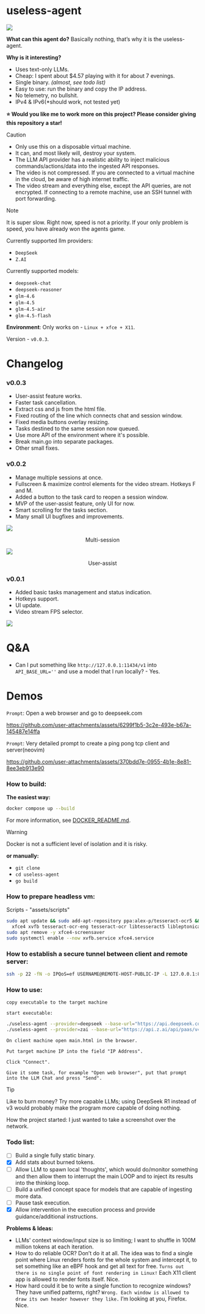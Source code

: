 # useless-agent 

![](/assets/img/demo2.png)

**What can this agent do?** Basically nothing, that’s why it is the useless-agent.  

**Why is it interesting?**  

* Uses text-only LLMs.  
* Cheap: I spent about $4.57 playing with it for about 7 evenings.  
* Single binary. *(almost, see todo list)*  
* Easy to use: run the binary and copy the IP address.  
* No telemetry, no bullshit.
* IPv4 & IPv6(*should work, not tested yet)

**:star: Would you like me to work more on this project? Please consider giving this repository a star!**  

> [!CAUTION]  
> * Only use this on a disposable virtual machine.  
> * It can, and most likely will, destroy your system.  
> * The LLM API provider has a realistic ability to inject malicious commands/actions/data into the ingested API responses.  
> * The video is not compressed. If you are connected to a virtual machine in the cloud, be aware of high internet traffic.  
> * The video stream and everything else, except the API queries, are not encrypted. If connecting to a remote machine, use an SSH tunnel with port forwarding.  

> [!NOTE]  
> It is super slow. Right now, speed is not a priority. If your only problem is speed, you have already won the agents game.  

Currently supported llm providers:
* `DeepSeek`
* `Z.AI`

Currently supported models:
* `deepseek-chat`
* `deepseek-reasoner`
* `glm-4.6`
* `glm-4.5`
* `glm-4.5-air`
* `glm-4.5-flash`

**Environment**: Only works on - `Linux + xfce + X11`.  

Version - `v0.0.3`.


# Changelog

### v0.0.3
* User-assist feature works.
* Faster task cancellation.
* Extract css and js from the html file.
* Fixed routing of the line which connects chat and session window.
* Fixed media buttons overlay resizing.
* Tasks destined to the same session now queued.
* Use more API of the environment where it's possible.
* Break main.go into separate packages.
* Other small fixes.

### v0.0.2

* Manage multiple sessions at once.
* Fullscreen & maximize control elements for the video stream. Hotkeys F and M.
* Added a button to the task card to reopen a session window.
* MVP of the user-assist feature, only UI for now.
* Smart scrolling for the tasks section.
* Many small UI bugfixes and improvements.

![](/assets/img/multi-session-feature.png)
<p align="center">Multi-session</p>

![](/assets/img/user-assist-feature.png)
<p align="center">User-assist</p>

### v0.0.1

* Added basic tasks management and status indication.
* Hotkeys support.
* UI update.
* Video stream FPS selector.

![](/assets/img/tasks-management.png)

# Q&A
* Can I put something like `http://127.0.0.1:11434/v1` into `API_BASE_URL=''` and use a model that I run locally? - Yes.

# Demos

`Prompt`: Open a web browser and go to deepseek.com

https://github.com/user-attachments/assets/6299f1b5-3c2e-493e-b67a-145487e14ffa

`Prompt`: Very detailed prompt to create a ping pong tcp client and server(neovim)

https://github.com/user-attachments/assets/370bdd7e-0955-4b1e-8e81-8ee3eb913e90



### How to build:

**The easiest way:**
```bash
docker compose up --build
```

For more information, see [DOCKER_README.md](DOCKER_README.md).

> [!WARNING]
> Docker is not a sufficient level of isolation and it is risky.

**or manually:**
* `git clone`
* `cd useless-agent`
* `go build`

### How to prepare headless vm:
Scripts - "assets/scripts"
```bash
sudo apt update && sudo add-apt-repository ppa:alex-p/tesseract-ocr5 && sudo apt install -y \
  xfce4 xvfb tesseract-ocr-eng tesseract-ocr libtesseract5 libleptonica-dev libtesseract-dev
sudo apt remove -y xfce4-screensaver
sudo systemctl enable --now xvfb.service xfce4.service
```

### How to establish a secure tunnel between client and remote server:
```bash
ssh -p 22 -fN -o IPQoS=ef USERNAME@REMOTE-HOST-PUBLIC-IP -L 127.0.0.1:8080:127.0.0.1:8080
```

### How to use:
`copy executable to the target machine`

`start executable:`
```bash
./useless-agent --provider=deepseek --base-url="https://api.deepseek.com/v1" --key=YOUR-API-KEY --model='deepseek-chat' --display=:1 --ip=127.0.0.1 --port=8080
./useless-agent --provider=zai --base-url="https://api.z.ai/api/paas/v4" --key="YOUR-API-KEY" --model='glm-4.5-air' --display=:1 --ip=127.0.0.1 --port=8080
```
`On client machine open main.html in the browser.`

`Put target machine IP into the field "IP Address".`

`Click "Connect".`

`Give it some task, for example "Open web browser", put that prompt into the LLM Chat and press "Send".`

> [!TIP]  
> Like to burn money? Try more capable LLMs; using DeepSeek R1 instead of v3 would probably make the program more capable of doing nothing.

How the project started: I just wanted to take a screenshot over the network.

### Todo list:  
- [ ] Build a single fully static binary.  
- [X] Add stats about burned tokens.
- [ ] Allow LLM to spawn local 'thoughts', which would do/monitor something and then allow them to interrupt the main LOOP and to inject its results into the thinking loop.
- [ ] Build a unified concept space for models that are capable of ingesting more data.
- [ ] Pause task execution.
- [X] Allow intervention in the execution process and provide guidance/additional instructions.

**Problems & Ideas:**  
* LLMs' context window/input size is so limiting; I want to shuffle in 100M million tokens at each iteration.  
* How to do reliable OCR? Don’t do it at all. The idea was to find a single point where Linux renders fonts for the whole system and intercept it, to set something like an eBPF hook and get all text for free. `Turns out there is no single point of font rendering in Linux!` Each X11 client app is allowed to render fonts itself. Nice.  
* How hard could it be to write a single function to recognize windows? They have unified patterns, right? `Wrong. Each window is allowed to draw its own header however they like.` I’m looking at you, Firefox. Nice.  
